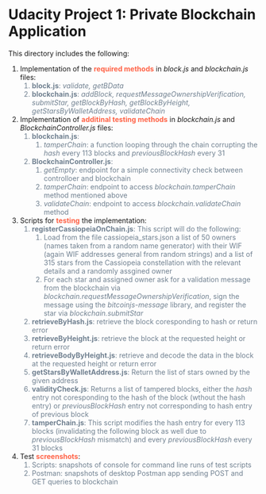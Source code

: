 # Udacity Project 1: Private Blockchain Application

This directory includes the following:
<ol>
    <li>Implementation of the <strong style="color:Tomato;">required methods</strong> in <em>block.js</em> and <em>blockchain.js</em> files:
        <ol style="color:SlateGray">
            <li> <strong>block.js</strong>: <em>validate, getBData</em></li>
            <li> <strong>blockchain.js</strong>: <em>addBlock, requestMessageOwnershipVerification, submitStar, getBlockByHash, getBlockByHeight, getStarsByWalletAddress, validateChain</em></li>
        </ol>
    </li>
    <li> Implementation of <strong style="color:Tomato;">additinal testing methods</strong> in <em>blockchain.js</em> and <em>BlockchainController.js</em> files:
       <ol style="color:SlateGray">
       <li> <strong>blockchain.js</strong>:
        <ol>
            <li><em>tamperChain</em>: a function looping through the chain corrupting the <em>hash</em> every 113 blocks and <em>previousBlockHash</em> every 31 </li>
        </ol>
       </li>
       <li> <strong>BlockchainController.js</strong>:
        <ol>
            <li><em>getEmpty</em>: endpoint for a simple connectivity check between controlloer and blockchain</li>
            <li><em>tamperChain</em>: endpoint to access <em>blockchain.tamperChain</em> method mentioned above</li>
            <li><em>validateChain</em>: endpoint to access <em>blockchain.validateChain</em>  method</li>
        </ol>
        </li>
       </ol>
    </li>
    <li> Scripts for <strong style="color:Tomato;">testing</strong> the implementation:
    <ol style="color:SlateGray">
        <li> <strong>registerCassiopeiaOnChain.js</strong>: This script will do the following:
        <ol>
            <li>  Load from the file cassiopeia_stars.json a list of 50 owners (names taken from a random name generator) with their WIF (again WIF addresses general from random strings) and a list of 315 stars from the Cassiopeia constellation with the relevant details and a randomly assgined owner </li>
             <li>  For each star and assigned owner ask for a validation message from the blockchain via <em>blockchain.requestMessageOwnershipVerification</em>, sign the message using the <em>bitcoinjs-message</em> library, and register the star via <em>blockchain.submitStar</em></li>
        </ol>
        </li>
        <li> <strong>retrieveByHash.js</strong>: retrieve the block coresponding to hash or return error</li>
        <li> <strong>retrieveByHeight.js</strong>: retrieve the block at the requested height or return error</li>
        <li> <strong>retrieveBodyByHeight.js</strong>: retrieve and decode the data in the block at the requested height or return error</li>
        <li> <strong>getStarsByWalletAddress.js</strong>: Return the list of stars owned by the given address</li>
        <li> <strong>validityCheck.js</strong>: Returns a list of tampered blocks, either the <em>hash</em> entry not coresponding to the hash of the block (wthout the hash entry) or <em>previousBlockHash</em> entry not corresponding to hash entry of previous block</li>
        <li> <strong>tamperChain.js</strong>: This script modifies the hash entry for every 113 blocks (invalidating the following block as well due to <em>previousBlockHash</em> mismatch) and every <em>previousBlockHash</em> every 31 blocks</li>
    </ol>
    </li>
    <li>Test <strong style="color:Tomato;">screenshots</strong>:
    <ol style="color:SlateGray">
        <li> Scripts: snapshots of console for command line runs of test scripts </li>
        <li> Postman: snapshots of desktop Postman app sending POST and GET queries to blockchain </li>
    </ol>
    </li>
</ol>
